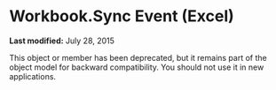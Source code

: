 
# Workbook.Sync Event (Excel)

 **Last modified:** July 28, 2015

This object or member has been deprecated, but it remains part of the object model for backward compatibility. You should not use it in new applications.
